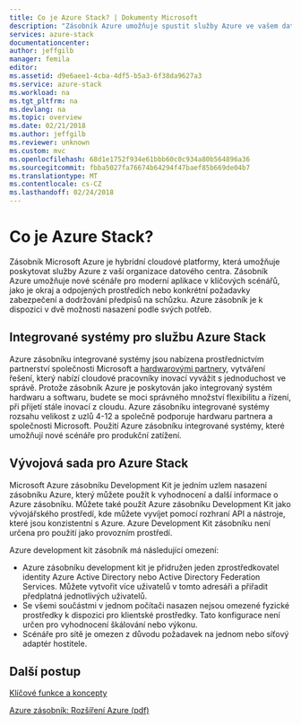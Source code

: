 ```yaml
---
title: Co je Azure Stack? | Dokumenty Microsoft
description: "Zásobník Azure umožňuje spustit služby Azure ve vašem datovém centru."
services: azure-stack
documentationcenter: 
author: jeffgilb
manager: femila
editor: 
ms.assetid: d9e6aee1-4cba-4df5-b5a3-6f38da9627a3
ms.service: azure-stack
ms.workload: na
ms.tgt_pltfrm: na
ms.devlang: na
ms.topic: overview
ms.date: 02/21/2018
ms.author: jeffgilb
ms.reviewer: unknown
ms.custom: mvc
ms.openlocfilehash: 68d1e1752f934e61bbb60c0c934a80b564896a36
ms.sourcegitcommit: fbba5027fa76674b64294f47baef85b669de04b7
ms.translationtype: MT
ms.contentlocale: cs-CZ
ms.lasthandoff: 02/24/2018
---
```

# <a name="what-is-azure-stack"></a>Co je Azure Stack?

Zásobník Microsoft Azure je hybridní cloudové platformy, která umožňuje poskytovat služby Azure z vaší organizace datového centra.  Zásobník Azure umožňuje nové scénáře pro moderní aplikace v klíčových scénářů, jako je okraj a odpojených prostředích nebo konkrétní požadavky zabezpečení a dodržování předpisů na schůzku.  Azure zásobník je k dispozici v dvě možnosti nasazení podle svých potřeb.

## <a name="azure-stack-integrated-systems"></a>Integrované systémy pro službu Azure Stack
Azure zásobníku integrované systémy jsou nabízena prostřednictvím partnerství společnosti Microsoft a [hardwarovými partnery](https://azure.microsoft.com/overview/azure-stack/integrated-systems/), vytváření řešení, který nabízí cloudové pracovníky inovací vyvážit s jednoduchost ve správě.  Protože zásobník Azure je poskytován jako integrovaný systém hardwaru a softwaru, budete se moci správného množství flexibilitu a řízení, při přijetí stále inovací z cloudu.  Azure zásobníku integrované systémy rozsahu velikost z uzlů 4-12 a společně podporuje hardwaru partnera a společnosti Microsoft.  Použití Azure zásobníku integrované systémy, které umožňují nové scénáře pro produkční zatížení.    

## <a name="azure-stack-development-kit"></a>Vývojová sada pro Azure Stack
Microsoft Azure zásobníku Development Kit je jedním uzlem nasazení zásobníku Azure, který můžete použít k vyhodnocení a další informace o Azure zásobníku.  Můžete také použít Azure zásobníku Development Kit jako vývojářského prostředí, kde můžete vyvíjet pomocí rozhraní API a nástroje, které jsou konzistentní s Azure.  Azure Development Kit zásobníku není určena pro použití jako provozním prostředí.

Azure development kit zásobník má následující omezení:
* Azure zásobníku development kit je přidružen jeden zprostředkovatel identity Azure Active Directory nebo Active Directory Federation Services. Můžete vytvořit více uživatelů v tomto adresáři a přiřadit předplatná jednotlivých uživatelů.
* Se všemi součástmi v jednom počítači nasazen nejsou omezené fyzické prostředky k dispozici pro klientské prostředky. Tato konfigurace není určen pro vyhodnocení škálování nebo výkonu.
* Scénáře pro sítě je omezen z důvodu požadavek na jednom nebo síťový adaptér hostitele.  

## <a name="next-steps"></a>Další postup
[Klíčové funkce a koncepty](azure-stack-key-features.md)

[Azure zásobník: Rozšíření Azure (pdf)](https://azure.microsoft.com/en-us/resources/azure-stack-an-extension-of-azure/)

